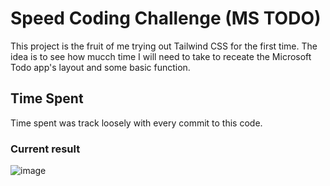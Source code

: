 # Speed Coding Challenge (MS TODO)

This project is the fruit of me trying out Tailwind CSS for the first time. The idea is to see how mucch time I will need to take to receate the Microsoft Todo app's layout and some basic function.

## Time Spent

Time spent was track loosely with every commit to this code.

### Current result

![image](https://user-images.githubusercontent.com/28151294/118851671-996d0a80-b904-11eb-96df-d5f0c17a827d.png)
